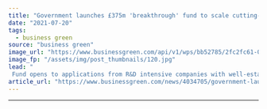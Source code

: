 ```yaml
---
title: "Government launches £375m 'breakthrough' fund to scale cutting-edge technologies"
date: "2021-07-20"
tags: 
  - business green
source: "business green"
image_url: "https://www.businessgreen.com/api/v1/wps/bb52785/2fc2fc61-017e-4652-9f5d-94266d049cab/13/technology-185x114.jpg"
image_fp: "/assets/img/post_thumbnails/120.jpg"
lead: "
 Fund opens to applications from R&D intensive companies with well-established UK operations, including those looking to scale up net zero technologies, Ministers confirm ..."
article_url: "https://www.businessgreen.com/news/4034705/government-launches-gbp375m-breakthrough-fund-scale-cutting-edge-technologies"
---
```


---
